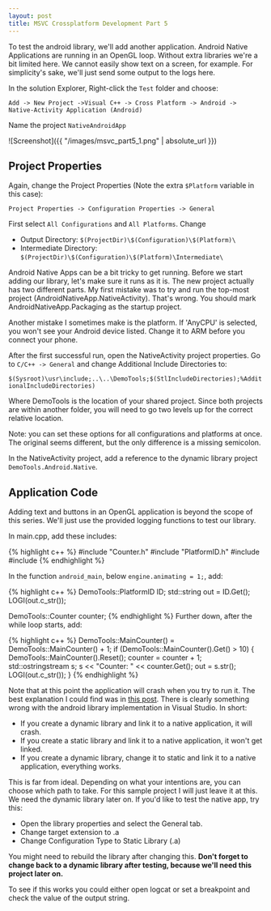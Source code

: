 ```yaml
---
layout: post
title: MSVC Crossplatform Development Part 5
---
```

To test the android library, we'll add another application. Android Native Applications are running in an OpenGL loop. Without extra libraries we're a bit limited here. We cannot easily show text on a screen, for example. For simplicity's sake, we'll just send some output to the logs here.
<!--more--> 

In the solution Explorer, Right-click the `Test` folder and choose:

`Add -> New Project ->Visual C++ -> Cross Platform -> Android -> Native-Activity Application (Android)`

Name the project `NativeAndroidApp`

![Screenshot]({{ "/images/msvc_part5_1.png" | absolute_url }})



## Project Properties

Again, change the Project Properties (Note the extra `$Platform` variable in this case):

`Project Properties -> Configuration Properties -> General`

First select `All Configurations` and `All Platforms`. Change
- Output Directory: `$(ProjectDir)\$(Configuration)\$(Platform)\`
- Intermediate Directory: `$(ProjectDir)\$(Configuration)\$(Platform)\Intermediate\`

Android Native Apps can be a bit tricky to get running. Before we start adding our library, let's make sure it runs as it is. The new project actually has two different parts. My first mistake was to try and run the top-most project (AndroidNativeApp.NativeActivity). That's wrong. You should mark AndroidNativeApp.Packaging as the startup project.

Another mistake I sometimes make is the platform. If 'AnyCPU' is selected, you won't see your Android device listed. Change it to ARM before you connect your phone.

After the first successful run, open the NativeActivity project properties. Go to `C/C++ -> General` and change Additional Include Directories to:

`$(Sysroot)\usr\include;..\..\DemoTools;$(StlIncludeDirectories);%AdditionalIncludeDirectories)`

Where DemoTools is the location of your shared project. Since both projects are within another folder, you will need to go two levels up for the correct relative location. 

Note: you can set these options for all configurations and platforms at once. The original seems different, but the only difference is a missing semicolon.

In the NativeActivity project, add a reference to the dynamic library project `DemoTools.Android.Native`.

## Application Code

Adding text and buttons in an OpenGL application is beyond the scope of this series. We'll just use the provided logging functions to test our library.

In main.cpp, add these includes:

{% highlight c++ %}
#include "Counter.h"
#include "PlatformID.h"
#include <string>
#include <sstream>
{% endhighlight %}

In the function `android_main`, below `engine.animating = 1;`, add:

{% highlight c++ %}
DemoTools::PlatformID ID;
std::string out = ID.Get();
LOGI(out.c_str());

DemoTools::Counter counter;
{% endhighlight %}
Further down, after the while loop starts, add:

{% highlight c++ %}
DemoTools::MainCounter() = DemoTools::MainCounter() + 1;
if (DemoTools::MainCounter().Get() > 10) {
    DemoTools::MainCounter().Reset();
    counter = counter + 1;
    std::ostringstream s;
    s << "Counter: " << counter.Get();
    out = s.str();
    LOGI(out.c_str());
}
{% endhighlight %}

Note that at this point the application will crash when you try to run it.  The best explanation I could find was in [this post](https://social.msdn.microsoft.com/Forums/expression/en-US/94cefacb-6e19-48d8-b390-82b2b6042dff/dynamic-library-in-a-visual-studio-2015-native-android-application?forum=visualstudiogeneral). There is clearly something wrong with the android library implementation in Visual Studio. In short:

* If you create a dynamic library and link it to a native application, it will crash.
* If you create a static library and link it to a native application, it won't get linked.
* If you create a dynamic library, change it to static and link it to a native application, everything works.

This is far from ideal. Depending on what your intentions are, you can choose which path to take. For this sample project I will just leave it at this. We need the dynamic library later on. If you'd like to test the native app, try this:

* Open the library properties and select the General tab.
* Change target extension to .a
* Change Configuration Type to Static Library (.a)

You might need to rebuild the library after changing this. **Don't forget to change back to a dynamic library after testing, because we'll need this project later on.**

To see if this works you could either open logcat or set a breakpoint and check the value of the output string.